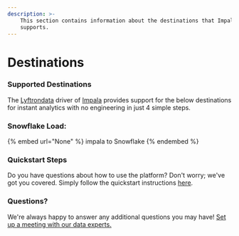 ```yaml
---
description: >-
    This section contains information about the destinations that Impala
    supports.
---
```


# Destinations

### Supported Destinations

The [Lyftrondata](https://www.lyftrondata.com/) driver of [Impala](None) provides support for the below destinations for instant analytics with no engineering in just 4 simple steps.

### Snowflake Load:

{% embed url="None" %}
impala to Snowflake
{% endembed %}

### Quickstart Steps

Do you have questions about how to use the platform? Don't worry; we've got you covered. Simply follow the quickstart instructions [here](README.md).

### Questions? <a href="#questions" id="questions"></a>

We're always happy to answer any additional questions you may have! [Set up a meeting with our data experts.](https://www.lyftrondata.com/book-a-meeting/)

